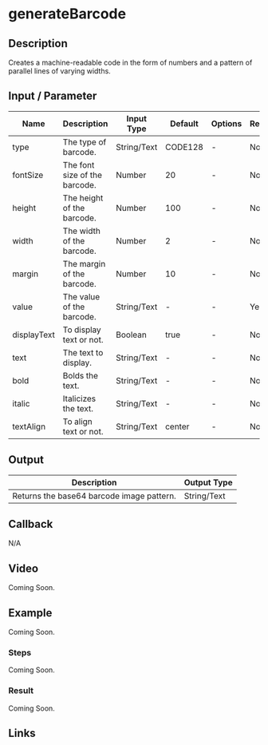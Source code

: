 # generateBarcode

## Description

Creates a machine-readable code in the form of numbers and a pattern of parallel lines of varying widths.

## Input / Parameter

| Name | Description | Input Type | Default | Options | Required |
| ------ | ------ | ------ | ------ | ------ | ------ |
| type | The type of barcode. | String/Text | CODE128 | - | No |
| fontSize | The font size of the barcode. | Number | 20 | - | No |
| height | The height of the barcode. | Number | 100 | - | No |
| width | The width of the barcode. | Number | 2 | - | No |
| margin | The margin of the barcode. | Number | 10 | - | No |
| value | The value of the barcode. | String/Text | - | - | Yes |
| displayText | To display text or not. | Boolean | true | - | No |
| text | The text to display. | String/Text | - | - | No |
| bold | Bolds the text. | String/Text | - | - | No |
| italic | Italicizes the text. | String/Text | - | - | No |
| textAlign | To align text or not. | String/Text | center | - | No |

## Output

| Description | Output Type |
| ------ | ------ |
| Returns the base64 barcode image pattern. | String/Text |

## Callback

N/A

## Video

Coming Soon.

<!-- Format: [![Video]({image-path}?raw=true)]({url-link}) -->

## Example

Coming Soon.

<!-- Share a scenario, like a user requirements. -->

### Steps

Coming Soon.

<!-- Show the steps and share some screenshots.

1. .....

Format: ![]({image-path}?raw=true) -->

### Result

Coming Soon.

<!-- Explain the output.

Format: ![]({image-path}?raw=true) -->

## Links